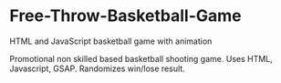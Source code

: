 # Free-Throw-Basketball-Game
HTML and JavaScript basketball game with animation

Promotional non skilled based basketball shooting game. Uses HTML, Javascript, GSAP. Randomizes win/lose result. 
